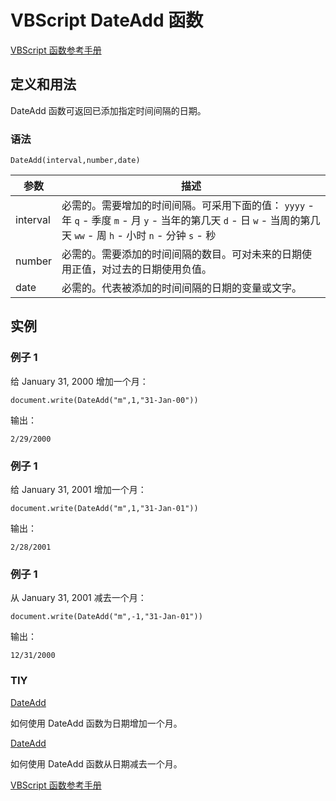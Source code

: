 # VBScript DateAdd 函数

[VBScript 函数参考手册](/vbscript/vbscript_ref_functions.asp "VBScript 函数")

## 定义和用法

DateAdd 函数可返回已添加指定时间间隔的日期。

### 语法

```
DateAdd(interval,number,date)
```

| 参数 | 描述 |
| --- | --- |
| interval | 必需的。需要增加的时间间隔。可采用下面的值：   `yyyy` - 年   `q` - 季度   `m` - 月   `y` - 当年的第几天   `d` - 日   `w` - 当周的第几天   `ww` - 周   `h` - 小时   `n` - 分钟   `s` - 秒 |
| number | 必需的。需要添加的时间间隔的数目。可对未来的日期使用正值，对过去的日期使用负值。 |
| date | 必需的。代表被添加的时间间隔的日期的变量或文字。 |

## 实例

### 例子 1

给 January 31, 2000 增加一个月：

```
document.write(DateAdd("m",1,"31-Jan-00"))
```

输出：

```
2/29/2000
```

### 例子 1

给 January 31, 2001 增加一个月：

```
document.write(DateAdd("m",1,"31-Jan-01"))
```

输出：

```
2/28/2001
```

### 例子 1

从 January 31, 2001 减去一个月：

```
document.write(DateAdd("m",-1,"31-Jan-01"))
```

输出：

```
12/31/2000
```

### TIY

[DateAdd](/tiy/t.asp?f=vbst_dateadd_func)

如何使用 DateAdd 函数为日期增加一个月。

[DateAdd](/tiy/t.asp?f=vbst_dateadd_func2)

如何使用 DateAdd 函数从日期减去一个月。

[VBScript 函数参考手册](/vbscript/vbscript_ref_functions.asp "VBScript 函数")

